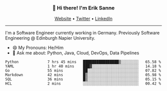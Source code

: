 <h3 align="center">👋 Hi there! I'm Erik Sanne</h3>
<p align="center">
  <a href="https://eriksanne.com">Website</a> •
  <a href="https://twitter.com/ErikKonradSanne">Twitter</a> •
  <a href="https://www.linkedin.com/in/eriksanne/">LinkedIn</a>
</p>

---
I'm a Software Engineer currently working in Germany. Previously Software Engineering @ Edinburgh Napier University.

- 😄 My Pronouns: He/Him
- 💬 Ask me about: Python, Java, Cloud, DevOps, Data Pipelines

<!--START_SECTION:waka-->

```text
Python             7 hrs 45 mins   ████████████████▒░░░░░░░░   65.58 %
YAML               1 hr 40 mins    ███▓░░░░░░░░░░░░░░░░░░░░░   14.18 %
Go                 55 mins         ██░░░░░░░░░░░░░░░░░░░░░░░   07.82 %
Markdown           42 mins         █▒░░░░░░░░░░░░░░░░░░░░░░░   05.98 %
SQL                36 mins         █▒░░░░░░░░░░░░░░░░░░░░░░░   05.15 %
HCL                2 mins          ░░░░░░░░░░░░░░░░░░░░░░░░░   00.42 %
```

<!--END_SECTION:waka-->
